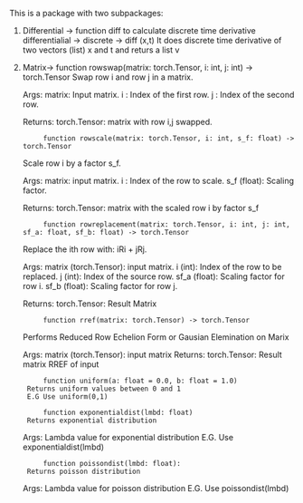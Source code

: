This is a package with two subpackages:

1. Differential -> function diff to calculate discrete time derivative
  differentialial -> discrete -> diff (x,t) It does discrete time derivative of two vectors (list) x and t and returs a list v
2. Matrix-> 
function rowswap(matrix: torch.Tensor, i: int, j: int) -> torch.Tensor
    Swap row i and row j in a matrix.

    Args:
        matrix: Input matrix.
        i : Index of the first row.
        j : Index of the second row.

    Returns:
        torch.Tensor: matrix with row i,j swapped.


            function rowscale(matrix: torch.Tensor, i: int, s_f: float) -> torch.Tensor
     Scale row i by a factor s_f.

    Args:
        matrix: input matrix.
        i : Index of the row to scale.
        s_f (float): Scaling factor.

    Returns:
        torch.Tensor: matrix with the scaled row i by factor s_f


            function rowreplacement(matrix: torch.Tensor, i: int, j: int, sf_a: float, sf_b: float) -> torch.Tensor
    Replace the ith row with: iRi + jRj.

    Args:
        matrix (torch.Tensor): input matrix.
        i (int): Index of the row to be replaced.
        j (int): Index of the source row.
        sf_a (float): Scaling factor for row i.
        sf_b (float): Scaling factor for row j.

    Returns:
        torch.Tensor: Result Matrix


            function rref(matrix: torch.Tensor) -> torch.Tensor
    Performs Reduced Row Echelion Form or Gausian Elemination on Marix

    Args:
        matrix (torch.Tensor): input matrix
    Returns:
        torch.Tensor: Result matrix RREF of input

            function uniform(a: float = 0.0, b: float = 1.0)
        Returns uniform values between 0 and 1
        E.G Use uniform(0,1)

            function exponentialdist(lmbd: float)
        Returns exponential distribution
    Args:
        Lambda value for exponential distribution 
        E.G. Use exponentialdist(lmbd)

            function poissondist(lmbd: float):
        Returns poisson distribution
    Args:
        Lambda value for poisson distribution
        E.G. Use poissondist(lmbd)
